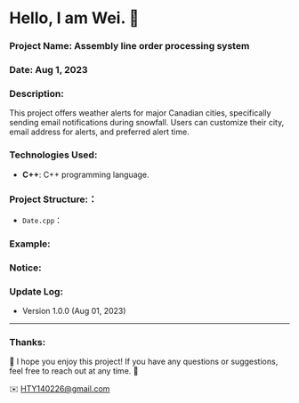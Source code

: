 Hello, I am Wei. 📌
======

### Project Name: Assembly line order processing system

### Date:  Aug 1, 2023

### Description:
This project offers weather alerts for major Canadian cities, specifically sending email notifications during snowfall. Users can customize their city, email address for alerts, and preferred alert time.

### Technologies Used:
- **C++**: C++ programming language.  

### Project Structure:：
- `Date.cpp`：

### Example:


### Notice:


### Update Log:
- Version 1.0.0 (Aug 01, 2023)

***
### Thanks:

📌 I hope you enjoy this project! If you have any questions or suggestions, feel free to reach out at any time. 📌

✉️ HTY140226@gmail.com

